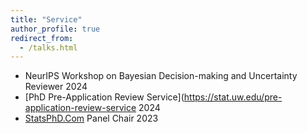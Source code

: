 ```yaml
---
title: "Service"
author_profile: true
redirect_from:
  - /talks.html
---
```


<!-- Leave two spaces at the end -->
* NeurIPS Workshop on Bayesian Decision-making and Uncertainty Reviewer	2024
* [PhD Pre-Application Review Service](https://stat.uw.edu/pre-application-review-service	2024
* [StatsPhD.Com](https://www.statsphd.com/) Panel Chair	2023

